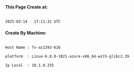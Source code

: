 
   
#### This Page Create at:

```bash

2025-03-14 - 17:11:31 UTC

```

#### Create By Machine:

```bash

Host Name : fv-az1393-626

platform  : Linux-6.8.0-1021-azure-x86_64-with-glibc2.39

Ip Local  : 10.1.0.255

```


